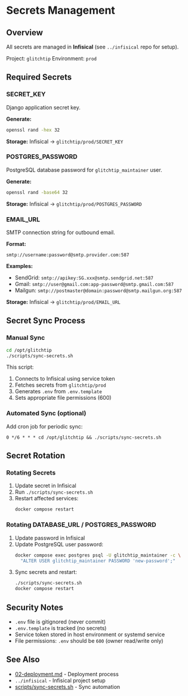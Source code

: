 # Secrets Management

## Overview
All secrets are managed in **Infisical** (see `../infisical` repo for setup).

Project: `glitchtip`
Environment: `prod`

## Required Secrets

### SECRET_KEY
Django application secret key.

**Generate:**
```bash
openssl rand -hex 32
```

**Storage:** Infisical → `glitchtip/prod/SECRET_KEY`

### POSTGRES_PASSWORD
PostgreSQL database password for `glitchtip_maintainer` user.

**Generate:**
```bash
openssl rand -base64 32
```

**Storage:** Infisical → `glitchtip/prod/POSTGRES_PASSWORD`

### EMAIL_URL
SMTP connection string for outbound email.

**Format:**
```
smtp://username:password@smtp.provider.com:587
```

**Examples:**
- SendGrid: `smtp://apikey:SG.xxx@smtp.sendgrid.net:587`
- Gmail: `smtp://user@gmail.com:app-password@smtp.gmail.com:587`
- Mailgun: `smtp://postmaster@domain:password@smtp.mailgun.org:587`

**Storage:** Infisical → `glitchtip/prod/EMAIL_URL`

## Secret Sync Process

### Manual Sync
```bash
cd /opt/glitchtip
./scripts/sync-secrets.sh
```

This script:
1. Connects to Infisical using service token
2. Fetches secrets from `glitchtip/prod`
3. Generates `.env` from `.env.template`
4. Sets appropriate file permissions (600)

### Automated Sync (optional)
Add cron job for periodic sync:
```cron
0 */6 * * * cd /opt/glitchtip && ./scripts/sync-secrets.sh
```

## Secret Rotation

### Rotating Secrets
1. Update secret in Infisical
2. Run `./scripts/sync-secrets.sh`
3. Restart affected services:
   ```bash
   docker compose restart
   ```

### Rotating DATABASE_URL / POSTGRES_PASSWORD
1. Update password in Infisical
2. Update PostgreSQL user password:
   ```bash
   docker compose exec postgres psql -U glitchtip_maintainer -c \
     "ALTER USER glitchtip_maintainer PASSWORD 'new-password';"
   ```
3. Sync secrets and restart:
   ```bash
   ./scripts/sync-secrets.sh
   docker compose restart
   ```

## Security Notes
- `.env` file is gitignored (never commit)
- `.env.template` is tracked (no secrets)
- Service token stored in host environment or systemd service
- File permissions: `.env` should be `600` (owner read/write only)

## See Also
- [02-deployment.md](./02-deployment.md) - Deployment process
- `../infisical` - Infisical project setup
- [scripts/sync-secrets.sh](../scripts/sync-secrets.sh) - Sync automation
